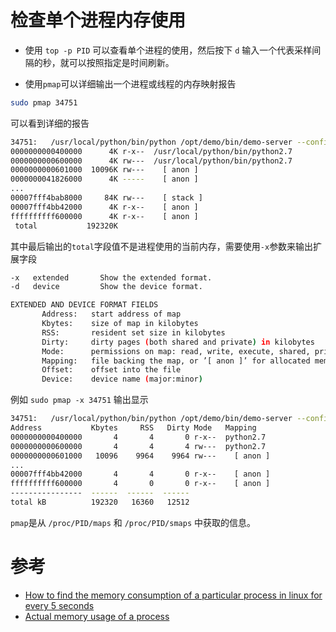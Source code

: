 # 检查单个进程内存使用

* 使用 `top -p PID` 可以查看单个进程的使用，然后按下 `d` 输入一个代表采样间隔的秒，就可以按照指定是时间刷新。	

* 使用`pmap`可以详细输出一个进程或线程的内存映射报告

```bash
sudo pmap 34751
```

可以看到详细的报告

```bash
34751:   /usr/local/python/bin/python /opt/demo/bin/demo-server --config-file=/etc/demo.conf --log-config=/etc/demo-log.conf
0000000000400000      4K r-x--  /usr/local/python/bin/python2.7
0000000000600000      4K rw---  /usr/local/python/bin/python2.7
0000000000601000  10096K rw---    [ anon ]
0000000041826000      4K -----    [ anon ]
...
00007fff4bab8000     84K rw---    [ stack ]
00007fff4bb42000      4K r-x--    [ anon ]
ffffffffff600000      4K r-x--    [ anon ]
 total           192320K
```

其中最后输出的`total`字段值不是进程使用的当前内存，需要使用`-x`参数来输出扩展字段

```bash
-x   extended       Show the extended format.
-d   device         Show the device format.

EXTENDED AND DEVICE FORMAT FIELDS
       Address:   start address of map
       Kbytes:    size of map in kilobytes
       RSS:       resident set size in kilobytes
       Dirty:     dirty pages (both shared and private) in kilobytes
       Mode:      permissions on map: read, write, execute, shared, private (copy on write)
       Mapping:   file backing the map, or ’[ anon ]’ for allocated memory, or  ’[ stack ]’ for the program stack
       Offset:    offset into the file
       Device:    device name (major:minor)
```

例如 `sudo pmap -x 34751` 输出显示

```bash
34751:   /usr/local/python/bin/python /opt/demo/bin/demo-server --config-file=/etc/demo.conf --log-config=/etc/demo-log.conf
Address           Kbytes     RSS   Dirty Mode   Mapping
0000000000400000       4       4       0 r-x--  python2.7
0000000000600000       4       4       4 rw---  python2.7
0000000000601000   10096    9964    9964 rw---    [ anon ]
...
00007fff4bb42000       4       4       0 r-x--    [ anon ]
ffffffffff600000       4       0       0 r-x--    [ anon ]
----------------  ------  ------  ------
total kB          192320   16360   12512
```

`pmap`是从 `/proc/PID/maps` 和 `/proc/PID/smaps` 中获取的信息。


# 参考

* [How to find the memory consumption of a particular process in linux for every 5 seconds](http://stackoverflow.com/questions/14641553/how-to-find-the-memory-consumption-of-a-particular-process-in-linux-for-every-5)
* [Actual memory usage of a process](http://unix.stackexchange.com/questions/164653/actual-memory-usage-of-a-process)